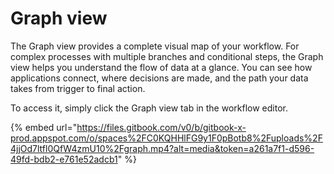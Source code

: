 # Graph view

The Graph view provides a complete visual map of your workflow. For complex processes with multiple branches and conditional steps, the Graph view helps you understand the flow of data at a glance. You can see how applications connect, where decisions are made, and the path your data takes from trigger to final action.

To access it, simply click the Graph view tab in the workflow editor.

{% embed url="https://files.gitbook.com/v0/b/gitbook-x-prod.appspot.com/o/spaces%2FC0KQHHlFG9y1F0pBotb8%2Fuploads%2F4jjOd7ltfl0QfW4zmU10%2Fgraph.mp4?alt=media&token=a261a7f1-d596-49fd-bdb2-e761e52adcb1" %}
